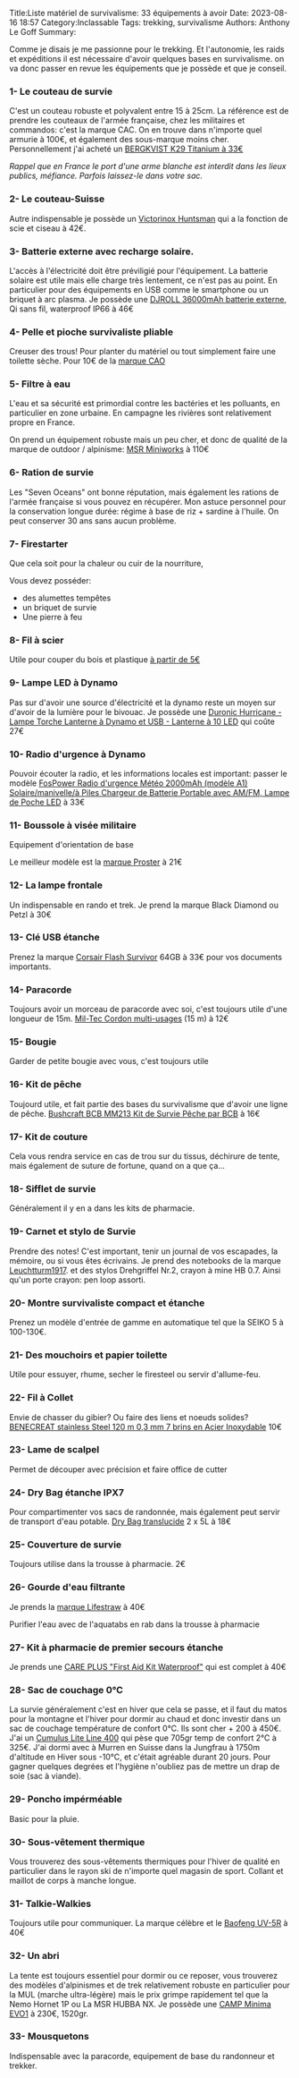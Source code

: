 Title:Liste matériel de survivalisme: 33 équipements à avoir
Date: 2023-08-16 18:57
Category:Inclassable
Tags: trekking, survivalisme
Authors: Anthony Le Goff
Summary:

Comme je disais je me passionne pour le trekking. Et l'autonomie, les raids et expéditions il est nécessaire d'avoir quelques bases en survivalisme. on va donc passer en revue les équipements que je possède et que je conseil.

### 1- Le couteau de survie

C'est un couteau robuste et polyvalent entre 15 à 25cm. La référence est de prendre les couteaux de l'armée française, chez les militaires et commandos: c'est la marque CAC. On en trouve dans n'importe quel armurie à 100€, et également des sous-marque moins cher. Personnellement j'ai acheté un [BERGKVIST K29 Titanium à 33€](https://www.amazon.fr/BERGKVIST-Couteau-Titanium-couteau-daff%C3%BBtage/dp/B07QDLWBJG/ref=sr_1_5?__mk_fr_FR=%C3%85M%C3%85%C5%BD%C3%95%C3%91&crid=2FSUUNSSLGBTY&keywords=bergkvist+k29&qid=1692205336&sprefix=bergkvist+k29%2Caps%2C142&sr=8-5)


*Rappel que en France le port d'une arme blanche est interdit dans les lieux publics, méfiance. Parfois laissez-le dans votre sac.*

### 2- Le couteau-Suisse

Autre indispensable je possède un [Victorinox Huntsman](https://www.amazon.fr/Victorinox-Unisexe-Huntsman-Couteau-Suisse/dp/B07664V9LB/ref=sr_1_7?keywords=victorinox+huntsman&qid=1692205561&sprefix=victorinox+hun%2Caps%2C171&sr=8-7) qui a la fonction de scie et ciseau à 42€.

### 3- Batterie externe avec recharge solaire.

L'accès à l'électricité doit être préviligié pour l'équipement. La batterie solaire est utile mais elle charge très lentement, ce n'est pas au point. En particulier pour des équipements en USB comme le smartphone ou un briquet à arc plasma. Je possède une [DJROLL 36000mAh batterie externe](https://www.amazon.fr/DJROLL-36000mAh-Waterproof-Alimentation-T%C3%A9l%C3%A9phone/dp/B08P428WK5/ref=sr_1_12?crid=FC6PNVMUNV4R&keywords=batterie+externe+solaire&qid=1692205748&sprefix=batteri%2Caps%2C187&sr=8-12), Qi sans fil, waterproof IP66 à 46€

### 4- Pelle et pioche survivaliste pliable

Creuser des trous! Pour planter du matériel ou tout simplement faire une toilette sèche. Pour 10€ de la [marque CAO](https://www.amazon.fr/CAO-Camping-pelle-pioche-pliante/dp/B00INROF0I/ref=sr_1_8?keywords=pelle+pioche+pliante+militaire&qid=1692205969&sprefix=pelle+pio%2Caps%2C152&sr=8-8)

### 5- Filtre à eau

L'eau et sa sécurité est primordial contre les bactéries et les polluants, en particulier en zone urbaine. En campagne les rivières sont relativement propre en France. 

On prend un équipement robuste mais un peu cher, et donc de qualité de la marque de outdoor / alpinisme: [MSR Miniworks](https://www.amazon.fr/MSR-040818564257-MiniWorks-ex/dp/B000BBF2RY/ref=sr_1_2?keywords=msr%2Bminiworks&qid=1692206131&sprefix=msr%2Bmini%2Caps%2C142&sr=8-2&th=1&psc=1) à 110€

### 6- Ration de survie

Les "Seven Oceans" ont bonne réputation, mais également les rations de l'armée française si vous pouvez en récupérer. Mon astuce personnel pour la conservation longue durée: régime à base de riz + sardine à l'huile. On peut conserver 30 ans sans aucun problème. 

### 7- Firestarter

Que cela soit pour la chaleur ou cuir de la nourriture,

Vous devez posséder:

* des alumettes tempêtes
* un briquet de survie
* Une pierre à feu

### 8- Fil à scier

Utile pour couper du bois et plastique [à partir de 5€](https://www.amazon.fr/Scie-poche-acier-inoxydable-boucles/dp/B089GZLF9F/ref=sr_1_5?__mk_fr_FR=%C3%85M%C3%85%C5%BD%C3%95%C3%91&crid=3DRYQPWSVBM75&keywords=fil+%C3%A0+scier&qid=1692206570&sprefix=fil+%C3%A0+scier%2Caps%2C171&sr=8-5)

### 9- Lampe LED à Dynamo

Pas sur d'avoir une source d'électricité et la dynamo reste un moyen sur d'avoir de la lumière pour le bivouac. Je possède une [Duronic Hurricane - Lampe Torche Lanterne à Dynamo et USB - Lanterne à 10 LED](https://www.amazon.fr/Duronic-Hurricane-lanterne-Lanterne-clignotant/dp/B00BHY7URE/ref=sr_1_12?__mk_fr_FR=%C3%85M%C3%85%C5%BD%C3%95%C3%91&crid=3TOTRLK2HW65X&keywords=lampe+dynamo+manivelle+LED&qid=1692206675&sprefix=lampe+dynamo+manivelle+led%2Caps%2C150&sr=8-12) qui coûte 27€

### 10- Radio d'urgence à Dynamo

Pouvoir écouter la radio, et les informations locales est important: passer le modèle [FosPower Radio d'urgence Météo 2000mAh (modèle A1) Solaire/manivelle/à Piles Chargeur de Batterie Portable avec AM/FM, Lampe de Poche LED](https://www.amazon.fr/FosPower-Urgence-Puissance-Portable-Manivelle/dp/B07FKYHTWP/ref=sr_1_5?__mk_fr_FR=%C3%85M%C3%85%C5%BD%C3%95%C3%91&crid=2A2YGPJBJ3TDZ&keywords=radio+dynamo+fospower&qid=1692206819&sprefix=radio+dynamo+fospower%2Caps%2C147&sr=8-5) à 33€

### 11- Boussole à visée militaire

Equipement d'orientation de base

Le meilleur modèle est la [marque Proster](https://www.amazon.fr/dp/B07D48D8FF/ref=twister_B0824SNXV1?_encoding=UTF8&th=1) à 21€

### 12- La lampe frontale

Un indispensable en rando et trek. Je prend la marque Black Diamond ou Petzl à 30€

### 13- Clé USB étanche

Prenez la marque [Corsair Flash Survivor](https://www.amazon.fr/Corsair-CMFSS3B-64GB-Survivor-Stealth-Etanch%C3%A9it%C3%A9/dp/B00YHL1LN8/ref=sr_1_7?keywords=corsair+voyager+usb&qid=1692207076&sr=8-7) 64GB à 33€ pour vos documents importants.

### 14- Paracorde 

Toujours avoir un morceau de paracorde avec soi, c'est toujours utile d'une longueur de 15m. [Mil-Tec Cordon multi-usages](https://www.amazon.fr/Miltec-Paracorde-3mm-Noir/dp/B005MYCMA0/ref=sr_1_1?__mk_fr_FR=%C3%85M%C3%85%C5%BD%C3%95%C3%91&crid=1FT7G5VEWP4J6&keywords=paracorde%2Bmiltec&qid=1692207215&sprefix=paracorde%2Bmil%2Btec%2Caps%2C140&sr=8-1&th=1) (15 m) à 12€

### 15- Bougie

Garder de petite bougie avec vous, c'est toujours utile

### 16- Kit de pêche

Toujourd utile, et fait partie des bases du survivalisme que d'avoir une ligne de pêche. [Bushcraft BCB MM213 Kit de Survie Pêche par BCB](https://www.amazon.fr/Bushcraft-BCB-Mm213-Survival-Kit-p%C3%AAche/dp/B00DN27R3A/ref=sr_1_6?__mk_fr_FR=%C3%85M%C3%85%C5%BD%C3%95%C3%91&crid=6HLI4W9G6KAI&keywords=kit+de+p%C3%AAche+survie&qid=1692207363&sprefix=kit+de+p%C3%AAche+survie%2Caps%2C145&sr=8-6) à 16€

### 17- Kit de couture

Cela vous rendra service en cas de trou sur du tissus, déchirure de tente, mais également de suture de fortune, quand on a que ça...

### 18- Sifflet de survie

Généralement il y en a dans les kits de pharmacie.

### 19- Carnet et stylo de Survie

Prendre des notes! C'est important, tenir un journal de vos escapades, la mémoire, ou si vous êtes écrivains. Je prend des notebooks de la marque [Leuchtturm1917](https://www.leuchtturm1917.fr/). et des stylos Drehgriffel Nr.2, crayon à mine HB 0.7. Ainsi qu'un porte crayon: pen loop assorti. 

### 20- Montre survivaliste compact et étanche

Prenez un modèle d'entrée de gamme en automatique tel que la SEIKO 5 à 100-130€. 

### 21- Des mouchoirs et papier toilette

Utile pour essuyer, rhume, secher le firesteel ou servir d'allume-feu.

### 22- Fil à Collet

Envie de chasser du gibier? Ou faire des liens et noeuds solides? [BENECREAT stainless Steel 120 m 0,3 mm 7 brins en Acier Inoxydable](https://www.amazon.fr/BENECREAT-Inoxydable-Artisanat-Colliers-Bracelets/dp/B089ZYCMTT/ref=sr_1_7?__mk_fr_FR=%C3%85M%C3%85%C5%BD%C3%95%C3%91&crid=GEDE0UQVM2RB&keywords=0.3%2Bbenecreat&qid=1692208036&sprefix=0.3%2Bbenecreat%2Caps%2C138&sr=8-7&th=1) 10€

### 23- Lame de scalpel

Permet de découper avec précision et faire office de cutter

### 24- Dry Bag étanche IPX7

Pour compartimenter vos sacs de randonnée, mais également peut servir de transport d'eau potable. [Dry Bag translucide](https://www.amazon.fr/HEETA-Imperm%C3%A9ables-Etanches-Smartphone-Activit%C3%A9s/dp/B09Y8T5XPG/ref=sr_1_10?__mk_fr_FR=%C3%85M%C3%85%C5%BD%C3%95%C3%91&crid=1BW211LEV6IY6&keywords=dry%2Bbag%2B5L&qid=1692208228&sprefix=dry%2Bbag%2B5l%2Caps%2C144&sr=8-10&th=1) 2 x 5L à 18€

### 25- Couverture de survie

Toujours utilise dans la trousse à pharmacie. 2€

### 26- Gourde d'eau filtrante

Je prends la [marque Lifestraw](https://www.amazon.fr/LifeStraw-2-Stage-Filter-Bottle-Unisex-Adult/dp/B07YT5L9ZX/ref=sr_1_2?__mk_fr_FR=%C3%85M%C3%85%C5%BD%C3%95%C3%91&crid=2CXDXHX0E5DLS&keywords=lifestraw&qid=1692208387&sprefix=lifestraw%2Caps%2C163&sr=8-2) à 40€

Purifier l'eau avec de l'aquatabs en rab dans la trousse à pharmacie

### 27- Kit à pharmacie de premier secours étanche

Je prends une [CARE PLUS "First Aid Kit Waterproof"](https://www.auvieuxcampeur.fr/activites/randonnee/hygiene-sante-et-entretien/trousse-soin-etanche.html) qui est complet à 40€

### 28- Sac de couchage 0°C

La survie généralement c'est en hiver que cela se passe, et il faut du matos pour la montagne et l'hiver pour dormir au chaud et donc investir dans un sac de couchage température de confort 0°C. Ils sont cher + 200 à 450€. J'ai un [Cumulus Lite Line 400](https://www.aventurenordique.com/duvet-cumulus-lite-line-400.html) qui pèse que 705gr temp de confort 2°C à 325€. J'ai dormi avec à Murren en Suisse dans la Jungfrau à 1750m d'altitude en Hiver sous -10°C, et c'était agréable durant 20 jours. Pour gagner quelques degrées et l'hygiène n'oubliez pas de mettre un drap de soie (sac à viande).

### 29- Poncho impérméable

Basic pour la pluie. 

### 30- Sous-vêtement thermique

Vous trouverez des sous-vêtements thermiques pour l'hiver de qualité en particulier dans le rayon ski de n'importe quel magasin de sport. Collant et maillot de corps à manche longue.

### 31- Talkie-Walkies

Toujours utile pour communiquer. La marque célèbre et le [Baofeng UV-5R](https://shop.mes-talkie-walkie.fr/product/view/id/20-baofeng-uv5r) à 40€

### 32- Un abri

La tente est toujours essentiel pour dormir ou ce reposer, vous trouverez des modèles d'alpinismes et de trek relativement robuste en particulier pour la MUL (marche ultra-légère) mais le prix grimpe rapidement tel que la Nemo Hornet 1P ou La MSR HUBBA NX. Je possède une [CAMP Minima EVO1](https://www.monbivouac.com/tente-camp-minima-1-evo.html) à 230€, 1520gr. 

### 33- Mousquetons

Indispensable avec la paracorde, equipement de base du randonneur et trekker.
